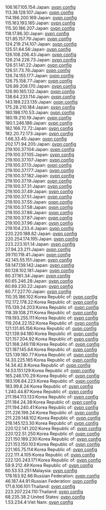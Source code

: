 106.167.105.154:Japan: [ovpn config](vpn/106_167_105_154.ovpn)  
113.38.128.107:Japan: [ovpn config](vpn/113_38_128_107.ovpn)  
114.186.200.169:Japan: [ovpn config](vpn/114_186_200_169.ovpn)  
115.163.193.165:Japan: [ovpn config](vpn/115_163_193_165.ovpn)  
115.30.186.207:Japan: [ovpn config](vpn/115_30_186_207.ovpn)  
118.17.86.30:Japan: [ovpn config](vpn/118_17_86_30.ovpn)  
121.85.157.79:Japan: [ovpn config](vpn/121_85_157_79.ovpn)  
124.219.214.107:Japan: [ovpn config](vpn/124_219_214_107.ovpn)  
125.51.64.56:Japan: [ovpn config](vpn/125_51_64_56.ovpn)  
126.108.206.43:Japan: [ovpn config](vpn/126_108_206_43.ovpn)  
126.214.226.73:Japan: [ovpn config](vpn/126_214_226_73.ovpn)  
126.51.141.22:Japan: [ovpn config](vpn/126_51_141_22.ovpn)  
126.51.73.76:Japan: [ovpn config](vpn/126_51_73_76.ovpn)  
126.74.155.177:Japan: [ovpn config](vpn/126_74_155_177.ovpn)  
126.75.158.77:Japan: [ovpn config](vpn/126_75_158_77.ovpn)  
126.89.208.170:Japan: [ovpn config](vpn/126_89_208_170.ovpn)  
126.90.165.132:Japan: [ovpn config](vpn/126_90_165_132.ovpn)  
138.64.233.114:Japan: [ovpn config](vpn/138_64_233_114.ovpn)  
143.189.223.135:Japan: [ovpn config](vpn/143_189_223_135.ovpn)  
175.28.210.184:Japan: [ovpn config](vpn/175_28_210_184.ovpn)  
180.198.170.53:Japan: [ovpn config](vpn/180_198_170_53.ovpn)  
180.19.210.19:Japan: [ovpn config](vpn/180_19_210_19.ovpn)  
180.1.246.188:Japan: [ovpn config](vpn/180_1_246_188.ovpn)  
182.166.72.72:Japan: [ovpn config](vpn/182_166_72_72.ovpn)  
182.20.72.173:Japan: [ovpn config](vpn/182_20_72_173.ovpn)  
1.66.33.45:Japan: [ovpn config](vpn/1_66_33_45.ovpn)  
202.171.94.205:Japan: [ovpn config](vpn/202_171_94_205.ovpn)  
219.100.37.104:Japan: [ovpn config](vpn/219_100_37_104.ovpn)  
219.100.37.105:Japan: [ovpn config](vpn/219_100_37_105.ovpn)  
219.100.37.107:Japan: [ovpn config](vpn/219_100_37_107.ovpn)  
219.100.37.13:Japan: [ovpn config](vpn/219_100_37_13.ovpn)  
219.100.37.177:Japan: [ovpn config](vpn/219_100_37_177.ovpn)  
219.100.37.182:Japan: [ovpn config](vpn/219_100_37_182.ovpn)  
219.100.37.19:Japan: [ovpn config](vpn/219_100_37_19.ovpn)  
219.100.37.31:Japan: [ovpn config](vpn/219_100_37_31.ovpn)  
219.100.37.49:Japan: [ovpn config](vpn/219_100_37_49.ovpn)  
219.100.37.51:Japan: [ovpn config](vpn/219_100_37_51.ovpn)  
219.100.37.55:Japan: [ovpn config](vpn/219_100_37_55.ovpn)  
219.100.37.58:Japan: [ovpn config](vpn/219_100_37_58.ovpn)  
219.100.37.86:Japan: [ovpn config](vpn/219_100_37_86.ovpn)  
219.100.37.87:Japan: [ovpn config](vpn/219_100_37_87.ovpn)  
219.100.37.96:Japan: [ovpn config](vpn/219_100_37_96.ovpn)  
219.104.233.4:Japan: [ovpn config](vpn/219_104_233_4.ovpn)  
220.220.188.82:Japan: [ovpn config](vpn/220_220_188_82.ovpn)  
220.254.174.195:Japan: [ovpn config](vpn/220_254_174_195.ovpn)  
223.223.101.14:Japan: [ovpn config](vpn/223_223_101_14.ovpn)  
27.94.23.211:Japan: [ovpn config](vpn/27_94_23_211.ovpn)  
39.110.119.41:Japan: [ovpn config](vpn/39_110_119_41.ovpn)  
42.145.55.151:Japan: [ovpn config](vpn/42_145_55_151.ovpn)  
59.147.139.142:Japan: [ovpn config](vpn/59_147_139_142.ovpn)  
60.128.102.181:Japan: [ovpn config](vpn/60_128_102_181.ovpn)  
60.37.161.34:Japan: [ovpn config](vpn/60_37_161_34.ovpn)  
60.65.246.28:Japan: [ovpn config](vpn/60_65_246_28.ovpn)  
60.69.230.22:Japan: [ovpn config](vpn/60_69_230_22.ovpn)  
60.77.227.70:Japan: [ovpn config](vpn/60_77_227_70.ovpn)  
110.35.186.102:Korea Republic of: [ovpn config](vpn/110_35_186_102.ovpn)  
112.172.178.22:Korea Republic of: [ovpn config](vpn/112_172_178_22.ovpn)  
115.139.24.203:Korea Republic of: [ovpn config](vpn/115_139_24_203.ovpn)  
118.39.108.211:Korea Republic of: [ovpn config](vpn/118_39_108_211.ovpn)  
119.193.255.111:Korea Republic of: [ovpn config](vpn/119_193_255_111.ovpn)  
119.204.22.152:Korea Republic of: [ovpn config](vpn/119_204_22_152.ovpn)  
121.131.85.156:Korea Republic of: [ovpn config](vpn/121_131_85_156.ovpn)  
121.139.94.180:Korea Republic of: [ovpn config](vpn/121_139_94_180.ovpn)  
121.157.204.92:Korea Republic of: [ovpn config](vpn/121_157_204_92.ovpn)  
121.168.249.118:Korea Republic of: [ovpn config](vpn/121_168_249_118.ovpn)  
121.187.145.64:Korea Republic of: [ovpn config](vpn/121_187_145_64.ovpn)  
125.139.180.77:Korea Republic of: [ovpn config](vpn/125_139_180_77.ovpn)  
14.33.225.165:Korea Republic of: [ovpn config](vpn/14_33_225_165.ovpn)  
14.34.42.8:Korea Republic of: [ovpn config](vpn/14_34_42_8.ovpn)  
14.53.151.129:Korea Republic of: [ovpn config](vpn/14_53_151_129.ovpn)  
165.246.170.29:Korea Republic of: [ovpn config](vpn/165_246_170_29.ovpn)  
183.106.84.223:Korea Republic of: [ovpn config](vpn/183_106_84_223.ovpn)  
183.99.8.24:Korea Republic of: [ovpn config](vpn/183_99_8_24.ovpn)  
1.240.44.87:Korea Republic of: [ovpn config](vpn/1_240_44_87.ovpn)  
211.184.113.133:Korea Republic of: [ovpn config](vpn/211_184_113_133.ovpn)  
211.184.24.38:Korea Republic of: [ovpn config](vpn/211_184_24_38.ovpn)  
211.194.240.41:Korea Republic of: [ovpn config](vpn/211_194_240_41.ovpn)  
211.226.199.24:Korea Republic of: [ovpn config](vpn/211_226_199_24.ovpn)  
211.229.148.102:Korea Republic of: [ovpn config](vpn/211_229_148_102.ovpn)  
218.145.123.30:Korea Republic of: [ovpn config](vpn/218_145_123_30.ovpn)  
220.122.141.202:Korea Republic of: [ovpn config](vpn/220_122_141_202.ovpn)  
220.122.51.250:Korea Republic of: [ovpn config](vpn/220_122_51_250.ovpn)  
221.150.189.230:Korea Republic of: [ovpn config](vpn/221_150_189_230.ovpn)  
221.153.150.103:Korea Republic of: [ovpn config](vpn/221_153_150_103.ovpn)  
221.165.75.114:Korea Republic of: [ovpn config](vpn/221_165_75_114.ovpn)  
222.111.4.105:Korea Republic of: [ovpn config](vpn/222_111_4_105.ovpn)  
222.120.243.171:Korea Republic of: [ovpn config](vpn/222_120_243_171.ovpn)  
59.9.212.49:Korea Republic of: [ovpn config](vpn/59_9_212_49.ovpn)  
60.53.53.251:Malaysia: [ovpn config](vpn/60_53_53_251.ovpn)  
178.163.92.66:Russian Federation: [ovpn config](vpn/178_163_92_66.ovpn)  
46.187.44.91:Russian Federation: [ovpn config](vpn/46_187_44_91.ovpn)  
171.6.106.101:Thailand: [ovpn config](vpn/171_6_106_101.ovpn)  
223.207.224.110:Thailand: [ovpn config](vpn/223_207_224_110.ovpn)  
68.235.38.2:United States: [ovpn config](vpn/68_235_38_2.ovpn)  
1.53.234.4:Viet Nam: [ovpn config](vpn/1_53_234_4.ovpn)  

